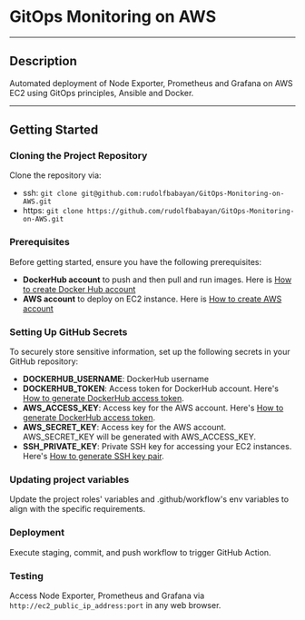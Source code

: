 # GitOps Monitoring on AWS

***

## Description

Automated deployment of Node Exporter, Prometheus and Grafana on AWS EC2 using GitOps principles, Ansible and Docker.

***

## Getting Started

### Cloning the Project Repository
Clone the repository via:
* ssh: `git clone git@github.com:rudolfbabayan/GitOps-Monitoring-on-AWS.git`
* https: `git clone https://github.com/rudolfbabayan/GitOps-Monitoring-on-AWS.git`

### Prerequisites
Before getting started, ensure you have the following prerequisites:

* **DockerHub account** to push and then pull and run images. Here is [How to create Docker Hub account](https://docs.docker.com/docker-id/)
* **AWS account** to deploy on EC2 instance. Here is [How to create AWS account](https://docs.aws.amazon.com/SetUp/latest/UserGuide/setup-AWSsignup.html)

### Setting Up GitHub Secrets
To securely store sensitive information, set up the following secrets in your GitHub repository:

* **DOCKERHUB_USERNAME**: DockerHub username
* **DOCKERHUB_TOKEN**: Access token for DockerHub account. Here's [How to generate DockerHub access token](https://docs.docker.com/security/for-developers/access-tokens/).
* **AWS_ACCESS_KEY**: Access key for the AWS account. Here's [How to generate DockerHub access token](https://docs.aws.amazon.com/IAM/latest/UserGuide/id_root-user_manage_add-key.html).
* **AWS_SECRET_KEY**: Access key for the AWS account. AWS_SECRET_KEY will be generated with AWS_ACCESS_KEY.
* **SSH_PRIVATE_KEY**: Private SSH key for accessing your EC2 instances. Here's [How to generate SSH key pair](https://docs.aws.amazon.com/servicecatalog/latest/adminguide/getstarted-keypair.html).

### Updating project variables
Update the project roles' variables and .github/workflow's env variables to align with the specific requirements.

### Deployment
Execute staging, commit, and push workflow to trigger GitHub Action.

### Testing
Access Node Exporter, Prometheus and Grafana via `http://ec2_public_ip_address:port` in any web browser.